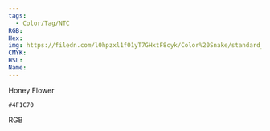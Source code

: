 ```yaml
---
tags:
  - Color/Tag/NTC
RGB:
Hex:
img: https://filedn.com/l0hpzxl1f01yT7GHxtF8cyk/Color%20Snake/standard_csv_to_svg//4F1C70.svg
CMYK:
HSL:
Name:
---
```

Honey Flower
```palette
#4F1C70
```
RGB
